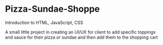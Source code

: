 # Pizza-Sundae-Shoppe
Introduction to HTML, JavaScript, CSS

A small little project in creating an UI/UX for client to add specific toppings and sauce for their pizza or sundae and then add them to the shopping cart
